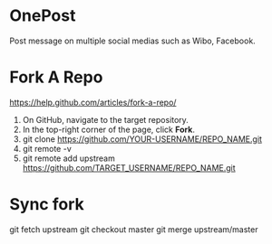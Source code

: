 OnePost
=======

Post message on multiple social medias such as Wibo, Facebook.


Fork A Repo
==========

https://help.github.com/articles/fork-a-repo/
1. On GitHub, navigate to the target repository.
2. In the top-right corner of the page, click <b>Fork</b>.
3. git clone https://github.com/YOUR-USERNAME/REPO_NAME.git
4. git remote -v
5. git remote add upstream https://github.com/TARGET_USERNAME/REPO_NAME.git


Sync fork
========

git fetch upstream
git checkout master
git merge upstream/master


